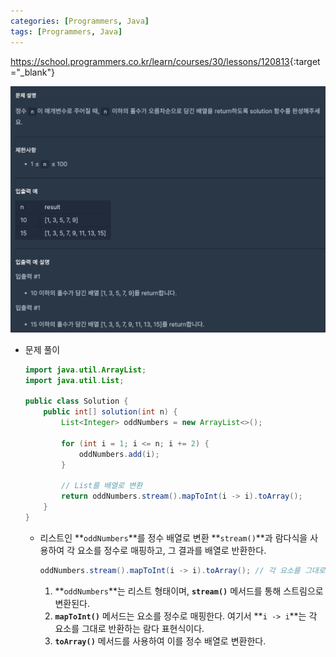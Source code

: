 ```yaml
---
categories: [Programmers, Java]
tags: [Programmers, Java] 
---
```


<https://school.programmers.co.kr/learn/courses/30/lessons/120813>{:target="_blank"}

![문제](/assets/img/programmers/java/%EC%A7%9D%EC%88%98%EB%8A%94_%EC%8B%AB%EC%96%B4%EC%9A%94.png)


- 문제 풀이
    
    ```java
    import java.util.ArrayList;
    import java.util.List;
    
    public class Solution {
        public int[] solution(int n) {
            List<Integer> oddNumbers = new ArrayList<>();
    
            for (int i = 1; i <= n; i += 2) {
                oddNumbers.add(i);
            }
    
            // List를 배열로 변환
            return oddNumbers.stream().mapToInt(i -> i).toArray();
        }
    }
    ```
    
    - 리스트인 **`oddNumbers`**를 정수 배열로 변환 **`stream()`**과 람다식을 사용하여 각 요소를 정수로 매핑하고, 그 결과를 배열로 반환한다.
        
        ```java
        oddNumbers.stream().mapToInt(i -> i).toArray(); // 각 요소를 그대로 가져와 정수 배열로 변환
        ```
        
        1. **`oddNumbers`**는 리스트 형태이며, **`stream()`** 메서드를 통해 스트림으로 변환된다.
        2. **`mapToInt()`** 메서드는 요소를 정수로 매핑한다. 여기서 **`i -> i`**는 각 요소를 그대로 반환하는 람다 표현식이다.
        3. **`toArray()`** 메서드를 사용하여 이를 정수 배열로 변환한다.